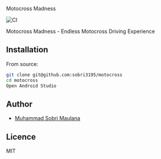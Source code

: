 Motocross Madness

![CI](https://github.com/sobri3195/godzilla/workflows/CI/badge.svg)

Motocross Madness - Endless Motocross Driving Experience

## Installation


From source:

```bash
git clone git@github.com:sobri3195/motocross
cd motocross
Open Android Studio
```

## Author

- [Muhammad Sobri Maulana](muhammadsobrimaulana31@gmail.com)

## Licence

MIT
